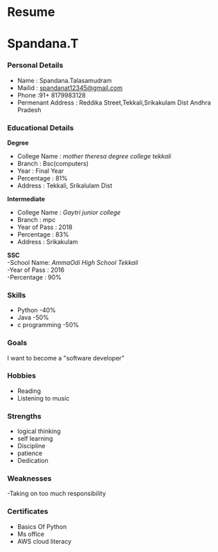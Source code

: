 # Resume
# Spandana.T
### Personal Details
- Name : Spandana.Talasamudram <br>
- Mailid : spandanat12345@gmail.com <br>
- Phone :91+ 8179983128
- Permenant Address : Reddika Street,Tekkali,Srikakulam Dist Andhra Pradesh <br>
### Educational Details
**Degree**
- College Name : _mother theresa degree college tekkali_<br>
- Branch : Bsc(computers) <br>
- Year : Final Year <br>
- Percentage : 81% <br>
- Address : Tekkali, Srikalulam Dist <br>
                                        
**Intermediate**
- College Name : _Gaytri junior college_<br>
- Branch : mpc <br>
- Year of Pass : 2018 <br>
- Percentage : 83% <br>
- Address : Srikakulam <br>

**SSC**             
-School Name: _AmmaOdi High School Tekkali_ <br>
-Year of Pass  : 2016 <br>
-Percentage : 90% <br>

### **Skills**
- Python -40%
- Java -50%
- c programming -50%

### **Goals**
I want to become a "software developer"
### **Hobbies**
- Reading <br>
- Listening to music <br>
### **Strengths**
- logical thinking
- self learning
- Discipline
- patience
- Dedication
### **Weaknesses**
-Taking on too much responsibility
### **Certificates**
- Basics Of Python
- Ms office
- AWS cloud literacy
